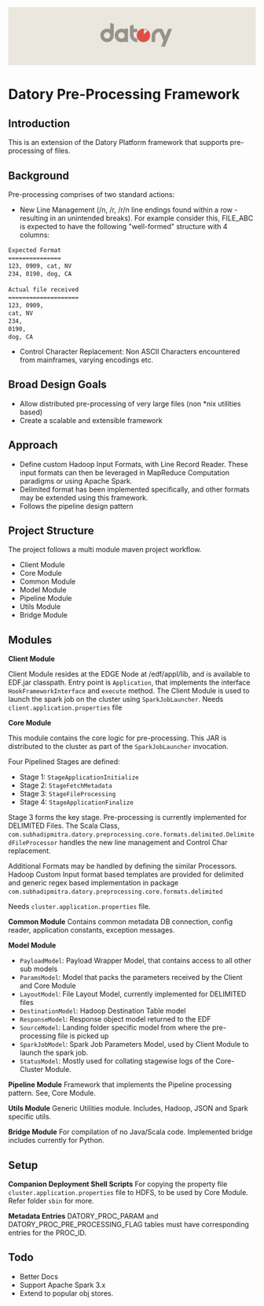 ![Datory Framework](./img/datory.png)

Datory Pre-Processing Framework
=========================


Introduction
------------
This is an extension of the Datory Platform framework that supports pre-processing of files.

Background
----------
Pre-processing comprises of two standard actions:
- New Line Management (/n, /r, /r/n line endings found within a row - resulting in an unintended breaks). 
For example consider this, FILE_ABC is expected to have the following "well-formed" structure with 4 columns:

```
Expected Format
===============
123, 0909, cat, NV
234, 0190, dog, CA

Actual file received
====================
123, 0909, 
cat, NV
234, 
0190, 
dog, CA
```
- Control Character Replacement: Non ASCII Characters encountered from mainframes, varying encodings etc.

Broad Design Goals
------------------
- Allow distributed pre-processing of very large files (non *nix utilities based)
- Create a scalable and extensible framework

Approach
--------
- Define custom Hadoop Input Formats, with Line Record Reader. These input formats can then be leveraged in MapReduce Computation paradigms or using Apache Spark.
- Delimited format has been implemented specifically, and other formats may be extended using this framework.
- Follows the pipeline design pattern

Project Structure
-----------------

The project follows a multi module maven project workflow.
- Client Module
- Core Module
- Common Module
- Model Module
- Pipeline Module
- Utils Module
- Bridge Module

Modules
-------

**Client Module**

Client Module resides at the EDGE Node at /edf/appl/lib, and is available to EDF.jar classpath.
Entry point is `Application`, that implements the interface 
`HookFrameworkInterface` and `execute` method.
The Client Module is used to launch the spark job on the cluster using `SparkJobLauncher`.
Needs `client.application.properties` file

**Core Module**

This module contains the core logic for pre-processing. 
This JAR is distributed to the cluster as part of the `SparkJobLauncher` invocation.

Four Pipelined Stages are defined:
- Stage 1: `StageApplicationInitialize`
- Stage 2: `StageFetchMetadata`
- Stage 3: `StageFileProcessing`
- Stage 4: `StageApplicationFinalize`

Stage 3 forms the key stage. Pre-processing is currently implemented for DELIMITED Files. 
The Scala Class, `com.subhadipmitra.datory.preprocessing.core.formats.delimited.DelimitedFileProcessor` 
handles the new line management and Control Char replacement.

Additional Formats may be handled by defining the similar Processors. 
Hadoop Custom Input format based templates are provided for delimited and generic regex based implementation in 
package `com.subhadipmitra.datory.preprocessing.core.formats.delimited`

Needs `cluster.application.properties` file.

**Common Module**
Contains common metadata DB connection, config reader, application constants, exception messages.


**Model Module**
- `PayloadModel`: Payload Wrapper Model, that contains access to all other sub models
- `ParamsModel`: Model that packs the parameters received by the Client and Core Module 
- `LayoutModel`: File Layout Model, currently implemented for DELIMITED files
- `DestinationModel`: Hadoop Destination Table model
- `ResponseModel`: Response object model returned to the EDF
- `SourceModel`: Landing folder specific model from where the pre-processing file is picked up
- `SparkJobModel`: Spark Job Parameters Model, used by Client Module to launch the spark job.
- `StatusModel`: Mostly used for collating stagewise logs of the Core-Cluster Module.



**Pipeline Module**
Framework that implements the Pipeline processing pattern. See, Core Module.



**Utils Module**
Generic Utilities module. Includes, Hadoop, JSON and Spark specific utils.

**Bridge Module**
For compilation of no Java/Scala code. Implemented bridge includes currently for Python.


Setup
-----

**Companion Deployment Shell Scripts**
For copying the property file `cluster.application.properties` file to HDFS, to be used by Core Module.
Refer folder `sbin` for more.

**Metadata Entries**
DATORY_PROC_PARAM and DATORY_PROC_PRE_PROCESSING_FLAG tables must have corresponding entries for the PROC_ID.

Todo
----
- Better Docs
- Support Apache Spark 3.x
- Extend to popular obj stores.
